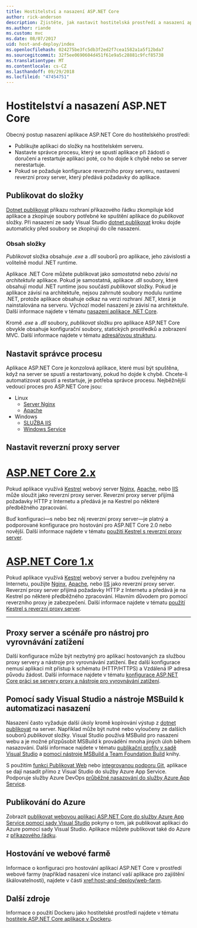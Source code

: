 ```yaml
---
title: Hostitelství a nasazení ASP.NET Core
author: rick-anderson
description: Zjistěte, jak nastavit hostitelská prostředí a nasazení aplikace ASP.NET Core.
ms.author: riande
ms.custom: mvc
ms.date: 08/07/2017
uid: host-and-deploy/index
ms.openlocfilehash: 024275be3fc5db3f2ed2f7cea1582a1a5f12bda7
ms.sourcegitcommit: 32f5ee0690604d451f61e9a5c28881c9fcf85738
ms.translationtype: MT
ms.contentlocale: cs-CZ
ms.lasthandoff: 09/29/2018
ms.locfileid: "47454751"
---
```

# <a name="host-and-deploy-aspnet-core"></a>Hostitelství a nasazení ASP.NET Core

Obecný postup nasazení aplikace ASP.NET Core do hostitelského prostředí:

* Publikujte aplikaci do složky na hostitelském serveru.
* Nastavte správce procesu, který se spustí aplikace při žádosti o doručení a restartuje aplikaci poté, co ho dojde k chybě nebo se server nerestartuje.
* Pokud se požaduje konfigurace reverzního proxy serveru, nastavení reverzní proxy server, který předává požadavky do aplikace.

## <a name="publish-to-a-folder"></a>Publikovat do složky

[Dotnet publikovat](/dotnet/articles/core/tools/dotnet-publish) příkazu rozhraní příkazového řádku zkompiluje kód aplikace a zkopíruje soubory potřebné ke spuštění aplikace do *publikovat* složky. Při nasazení ze sady Visual Studio [dotnet publikovat](/dotnet/core/tools/dotnet-publish) kroku dojde automaticky před soubory se zkopírují do cíle nasazení.

### <a name="folder-contents"></a>Obsah složky

*Publikovat* složka obsahuje *.exe* a *.dll* souborů pro aplikace, jeho závislosti a volitelně modul .NET runtime.

Aplikace .NET Core můžete publikovat jako *samostatná* nebo *závisí na architektuře* aplikace. Pokud je samostatná, aplikace *.dll* soubory, které obsahují modul .NET runtime jsou součástí *publikovat* složky. Pokud je aplikace závisí na architektuře, nejsou zahrnuté soubory modulu runtime .NET, protože aplikace obsahuje odkaz na verzi rozhraní .NET, která je nainstalována na serveru. Výchozí model nasazení je závisí na architektuře. Další informace najdete v tématu [nasazení aplikace .NET Core](/dotnet/articles/core/deploying/index).

Kromě *.exe* a *.dll* soubory, *publikovat* složku pro aplikace ASP.NET Core obvykle obsahuje konfigurační soubory, statických prostředků a zobrazení MVC. Další informace najdete v tématu [adresářovou strukturu](xref:host-and-deploy/directory-structure).

## <a name="set-up-a-process-manager"></a>Nastavit správce procesu

Aplikace ASP.NET Core je konzolová aplikace, které musí být spuštěna, když na server se spustí a restartovaný, pokud ho dojde k chybě. Chcete-li automatizovat spustí a restartuje, je potřeba správce procesu. Nejběžnější vedoucí proces pro ASP.NET Core jsou:

* Linux
  * [Server Nginx](xref:host-and-deploy/linux-nginx)
  * [Apache](xref:host-and-deploy/linux-apache)
* Windows
  * [SLUŽBA IIS](xref:host-and-deploy/iis/index)
  * [Windows Service](xref:host-and-deploy/windows-service)

## <a name="set-up-a-reverse-proxy"></a>Nastavit reverzní proxy server

# <a name="aspnet-core-2xtabaspnetcore2x"></a>[ASP.NET Core 2.x](#tab/aspnetcore2x)

Pokud aplikace využívá [Kestrel](xref:fundamentals/servers/kestrel) webový server [Nginx](xref:host-and-deploy/linux-nginx), [Apache](xref:host-and-deploy/linux-apache), nebo [IIS](xref:host-and-deploy/iis/index) může sloužit jako reverzní proxy server. Reverzní proxy server přijímá požadavky HTTP z Internetu a předává je na Kestrel po některé předběžného zpracování.

Buď konfiguraci&mdash;s nebo bez něj reverzní proxy server&mdash;je platný a podporované konfigurace pro hostování pro ASP.NET Core 2.0 nebo novější. Další informace najdete v tématu [použití Kestrel s reverzní proxy server](xref:fundamentals/servers/kestrel#when-to-use-kestrel-with-a-reverse-proxy).

# <a name="aspnet-core-1xtabaspnetcore1x"></a>[ASP.NET Core 1.x](#tab/aspnetcore1x)

Pokud aplikace využívá [Kestrel](xref:fundamentals/servers/kestrel) webový server a budou zveřejněny na Internetu, použijte [Nginx](xref:host-and-deploy/linux-nginx), [Apache](xref:host-and-deploy/linux-apache), nebo [IIS](xref:host-and-deploy/iis/index) jako reverzní proxy server. Reverzní proxy server přijímá požadavky HTTP z Internetu a předává je na Kestrel po některé předběžného zpracování. Hlavním důvodem pro pomocí reverzního proxy je zabezpečení. Další informace najdete v tématu [použití Kestrel s reverzní proxy server](xref:fundamentals/servers/kestrel?tabs=aspnetcore1x#when-to-use-kestrel-with-a-reverse-proxy).

---

## <a name="proxy-server-and-load-balancer-scenarios"></a>Proxy server a scénáře pro nástroj pro vyrovnávání zatížení

Další konfigurace může být nezbytný pro aplikací hostovaných za službou proxy servery a nástroje pro vyrovnávání zatížení. Bez další konfigurace nemusí aplikaci mít přístup k schématu (HTTP/HTTPS) a Vzdálená IP adresa původu žádost. Další informace najdete v tématu [konfigurace ASP.NET Core práci se servery proxy a nástroje pro vyrovnávání zatížení](xref:host-and-deploy/proxy-load-balancer).

## <a name="using-visual-studio-and-msbuild-to-automate-deployment"></a>Pomocí sady Visual Studio a nástroje MSBuild k automatizaci nasazení

Nasazení často vyžaduje další úkoly kromě kopírování výstup z [dotnet publikovat](/dotnet/core/tools/dotnet-publish) na server. Například může být nutné nebo vyloučeny ze dalších souborů *publikovat* složky. Visual Studio používá MSBuild pro nasazení webu a je možné přizpůsobit MSBuild k provádění mnoha jiných úloh během nasazování. Další informace najdete v tématu [publikační profily v sadě Visual Studio](xref:host-and-deploy/visual-studio-publish-profiles) a [pomocí nástroje MSBuild a Team Foundation Build](http://msbuildbook.com/) knihy.

S použitím [funkci Publikovat Web](xref:tutorials/publish-to-azure-webapp-using-vs) nebo [integrovanou podporu Git](xref:host-and-deploy/azure-apps/azure-continuous-deployment), aplikace se dají nasadit přímo z Visual Studio do služby Azure App Service. Podporuje služby Azure DevOps [průběžné nasazování do služby Azure App Service](/azure/devops/pipelines/targets/webapp).

## <a name="publishing-to-azure"></a>Publikování do Azure

Zobrazit [publikovat webovou aplikaci ASP.NET Core do služby Azure App Service pomocí sady Visual Studio](xref:tutorials/publish-to-azure-webapp-using-vs) pokyny o tom, jak publikovat aplikaci do Azure pomocí sady Visual Studio. Aplikace můžete publikovat také do Azure z [příkazového řádku](/azure/app-service/app-service-web-get-started-dotnet).

## <a name="host-in-a-web-farm"></a>Hostování ve webové farmě

Informace o konfiguraci pro hostování aplikací ASP.NET Core v prostředí webové farmy (například nasazení více instancí vaší aplikace pro zajištění škálovatelnosti), najdete v části <xref:host-and-deploy/web-farm>.

## <a name="additional-resources"></a>Další zdroje

Informace o použití Dockeru jako hostitelské prostředí najdete v tématu [hostitele ASP.NET Core aplikace v Dockeru](xref:host-and-deploy/docker/index).
